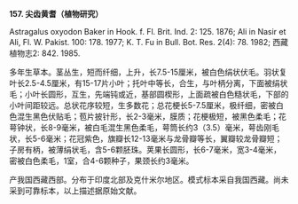 **157. 尖齿黄耆（植物研究）**

Astragalus oxyodon Baker in Hook. f. Fl. Brit. Ind. 2: 125. 1876; Ali in Nasir et Ali, Fl. W. Pakist. 100: 178. 1977; K. T. Fu in Bull. Bot. Res. 2(4): 78. 1982; 西藏植物志2: 842. 1985.

多年生草本。茎丛生，短而纤细，上升，长7.5-15厘米，被白色绢状伏毛。羽状复叶长2.5-4.5厘米，有15-17片小叶；托叶中等长，合生，与叶柄分离，下面被绢状毛；小叶长圆形，互生，先端钝或近，基部圆楔形，上面疏被白色糙状毛，下部的小叶间距较远。总状花序较短，生多数花；总花梗长5-7.5厘米，极纤细，密被白色混生黑色伏贴毛；苞片披针形，长2-3毫米，膜质；花梗极短，被黑色柔毛；花萼钟状，长8-9毫米，被白毛混生黑色柔毛，萼筒长约3（3.5）毫米，萼齿刚毛状，长5-6毫米；花冠紫色，旗瓣长12-13毫米与龙骨瓣等长，翼瓣较龙骨瓣短；子房有柄，被薄绢状毛，含5-6颗胚珠。荚果长圆形，长6-7毫米，宽3-4毫米，密被白色柔毛，1室，合4-6颗种子，果颈长约3毫米。

产我国西藏西部。分布于印度北部及克什米尔地区。模式标本采自我国西藏。尚未采到可靠标本，以上描述据原始文献。
